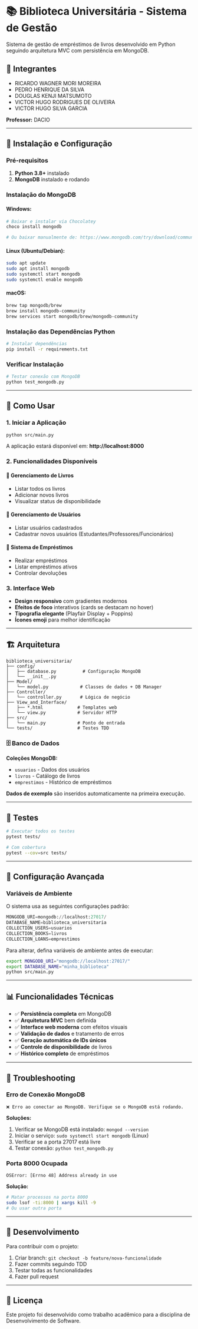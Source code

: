# 📚 Biblioteca Universitária - Sistema de Gestão

Sistema de gestão de empréstimos de livros desenvolvido em Python seguindo arquitetura MVC com persistência em MongoDB.

## 👥 Integrantes

- RICARDO WAGNER MORI MOREIRA
- PEDRO HENRIQUE DA SILVA
- DOUGLAS KENJI MATSUMOTO
- VICTOR HUGO RODRIGUES DE OLIVEIRA
- VICTOR HUGO SILVA GARCIA

**Professor:** DACIO

---

## 🚀 Instalação e Configuração

### Pré-requisitos

1. **Python 3.8+** instalado
2. **MongoDB** instalado e rodando

### Instalação do MongoDB

#### Windows:
```bash
# Baixar e instalar via Chocolatey
choco install mongodb

# Ou baixar manualmente de: https://www.mongodb.com/try/download/community
```

#### Linux (Ubuntu/Debian):
```bash
sudo apt update
sudo apt install mongodb
sudo systemctl start mongodb
sudo systemctl enable mongodb
```

#### macOS:
```bash
brew tap mongodb/brew
brew install mongodb-community
brew services start mongodb/brew/mongodb-community
```

### Instalação das Dependências Python

```bash
# Instalar dependências
pip install -r requirements.txt
```

### Verificar Instalação

```bash
# Testar conexão com MongoDB
python test_mongodb.py
```

---

## 🎯 Como Usar

### 1. Iniciar a Aplicação

```bash
python src/main.py
```

A aplicação estará disponível em: **http://localhost:8000**

### 2. Funcionalidades Disponíveis

#### 📖 **Gerenciamento de Livros**
- Listar todos os livros
- Adicionar novos livros
- Visualizar status de disponibilidade

#### 👥 **Gerenciamento de Usuários**
- Listar usuários cadastrados
- Cadastrar novos usuários (Estudantes/Professores/Funcionários)

#### 🔄 **Sistema de Empréstimos**
- Realizar empréstimos
- Listar empréstimos ativos
- Controlar devoluções

### 3. Interface Web

- **Design responsivo** com gradientes modernos
- **Efeitos de foco** interativos (cards se destacam no hover)
- **Tipografia elegante** (Playfair Display + Poppins)
- **Ícones emoji** para melhor identificação

---

## 🏗️ Arquitetura

```
biblioteca_universitaria/
├── config/
│   ├── database.py          # Configuração MongoDB
│   └── __init__.py
├── Model/
│   └── model.py            # Classes de dados + DB Manager
├── Controller/
│   └── controller.py       # Lógica de negócio
├── View_and_Interface/
│   ├── *.html             # Templates web
│   └── view.py            # Servidor HTTP
├── src/
│   └── main.py            # Ponto de entrada
└── tests/                 # Testes TDD
```

### 🗄️ Banco de Dados

**Coleções MongoDB:**
- `usuarios` - Dados dos usuários
- `livros` - Catálogo de livros
- `emprestimos` - Histórico de empréstimos

**Dados de exemplo** são inseridos automaticamente na primeira execução.

---

## 🧪 Testes

```bash
# Executar todos os testes
pytest tests/

# Com cobertura
pytest --cov=src tests/
```

---

## 🔧 Configuração Avançada

### Variáveis de Ambiente

O sistema usa as seguintes configurações padrão:

```python
MONGODB_URI=mongodb://localhost:27017/
DATABASE_NAME=biblioteca_universitaria
COLLECTION_USERS=usuarios
COLLECTION_BOOKS=livros
COLLECTION_LOANS=emprestimos
```

Para alterar, defina variáveis de ambiente antes de executar:

```bash
export MONGODB_URI="mongodb://localhost:27017/"
export DATABASE_NAME="minha_biblioteca"
python src/main.py
```

---

## 📊 Funcionalidades Técnicas

- ✅ **Persistência completa** em MongoDB
- ✅ **Arquitetura MVC** bem definida
- ✅ **Interface web moderna** com efeitos visuais
- ✅ **Validação de dados** e tratamento de erros
- ✅ **Geração automática de IDs únicos**
- ✅ **Controle de disponibilidade** de livros
- ✅ **Histórico completo** de empréstimos

---

## 🐛 Troubleshooting

### Erro de Conexão MongoDB
```
❌ Erro ao conectar ao MongoDB. Verifique se o MongoDB está rodando.
```

**Soluções:**
1. Verificar se MongoDB está instalado: `mongod --version`
2. Iniciar o serviço: `sudo systemctl start mongodb` (Linux)
3. Verificar se a porta 27017 está livre
4. Testar conexão: `python test_mongodb.py`

### Porta 8000 Ocupada
```
OSError: [Errno 48] Address already in use
```

**Solução:**
```bash
# Matar processos na porta 8000
sudo lsof -ti:8000 | xargs kill -9
# Ou usar outra porta
```

---

## 📝 Desenvolvimento

Para contribuir com o projeto:

1. Criar branch: `git checkout -b feature/nova-funcionalidade`
2. Fazer commits seguindo TDD
3. Testar todas as funcionalidades
4. Fazer pull request

---

## 📄 Licença

Este projeto foi desenvolvido como trabalho acadêmico para a disciplina de Desenvolvimento de Software.
